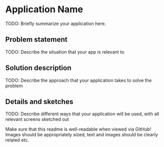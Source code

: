 # Application Name

TODO: Briefly summarize your application here.

## Problem statement

TODO: Describe the situation that your app is relevant to

## Solution description

TODO: Describe the approach that your application takes to solve the problem

## Details and sketches

TODO: Describe different ways that your application will be used, with all relevant screens sketched out

Make sure that this readme is well-readable when viewed via GitHub! Images should be appropriately sized, text and images should be clearly related etc.

